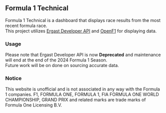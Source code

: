 ## Formula 1 Technical
Formula 1 Technical is a dashboard that displays race results from the most recent formula race.
<br/>
This project utilizes [Ergast Developer API](http://ergast.com/mrd/) and [OpenF1](https://openf1.org) for displaying data.

### Usage
Please note that Ergast Developer API is now <b>Deprecated</b> and maintenance will end at the end of the 2024 Formula 1 Season.
<br/>
Future work will be on done on sourcing accurate data.

### Notice
This website is unofficial and is not associated in any way with the Formula 1 companies. F1, FORMULA ONE, FORMULA 1, FIA FORMULA ONE WORLD CHAMPIONSHIP, GRAND PRIX and related marks are trade marks of Formula One Licensing B.V.
